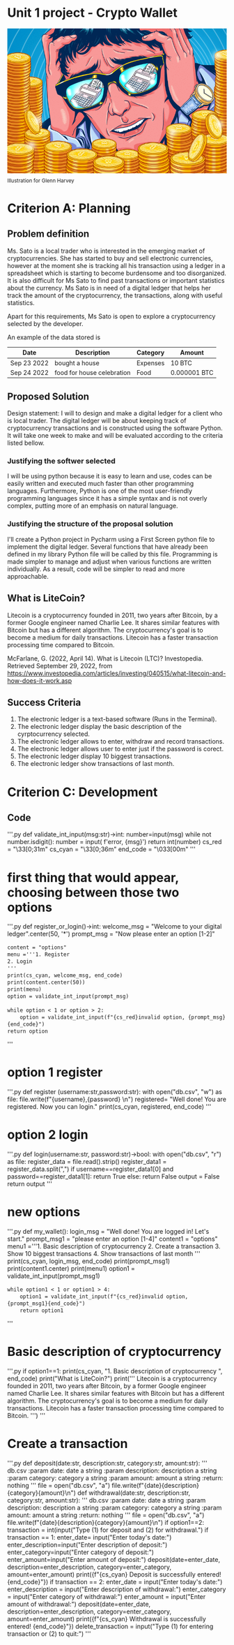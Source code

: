 # Unit 1 project - Crypto Wallet
![](cryptogif.gif)  
<sub>Illustration for Glenn Harvey</sub>
# Criterion A: Planning

## Problem definition

Ms. Sato is a local trader who is interested in the emerging market of cryptocurrencies. She has started to buy and sell electronic currencies, however at the moment she is tracking all his transaction using a ledger in a spreadsheet which is starting to become burdensome and too disorganized. It is also difficult for Ms Sato to find past transactions or important statistics about the currency. Ms Sato is in need of a digital ledger that helps her track the amount of the cryptocurrency, the transactions, along with useful statistics. 

Apart for this requirements, Ms Sato is open to explore a cryptocurrency selected by the developer.

An example of the data stored is 

| Date | Description | Category | Amount  |
|------|-------------|----------|---------|
| Sep 23 2022 | bought a house | Expenses | 10 BTC |
| Sep 24 2022 | food for house celebration | Food | 0.000001 BTC |

## Proposed Solution

Design statement:
I will to design and make a digital ledger for a client who is local trader. The digital ledger will be about keeping track of cryptocurrency transactions and is constructed using the software Python. It will take one week to make and will be evaluated according to the criteria listed bellow.

### Justifying the softwer selected
I will be using python because it is easy to learn and use, codes can be easily written and executed much faster than other programming languages. Furthermore, Python is one of the most user-friendly programming languages since it has a simple syntax and is not overly complex, putting more of an emphasis on natural language.

### Justifying the structure of the proposal solution
I'll create a Python project in Pycharm using a First Screen python file to implement the digital ledger. Several functions that have already been defined in my library Python file will be called by this file. Programming is made simpler to manage and adjust when various functions are written individually. As a result, code will be simpler to read and more approachable.

## What is LiteCoin?

Litecoin is a cryptocurrency founded in 2011, two years after Bitcoin, by a former Google engineer named Charlie Lee.
It shares similar features with Bitcoin but has a different algorithm. The cryptocurrency's goal is to become a medium for daily transactions.
Litecoin has a faster transaction processing time compared to Bitcoin.

McFarlane, G. (2022, April 14). What is Litecoin (LTC)? Investopedia. Retrieved September 29, 2022, from https://www.investopedia.com/articles/investing/040515/what-litecoin-and-how-does-it-work.asp 

## Success Criteria
1. The electronic ledger is a text-based software (Runs in the Terminal).
2. The electronic ledger display the basic description of the cyrptocurrency selected.
3. The electronic ledger allows to enter, withdraw and record transactions.
4. The electronic ledger allows user to enter just if the password is corect. 
5. The electronic ledger display 10 biggest transactions.
6. The electronic ledger show transactions of last month.
# Criterion C: Development
## Code
'''.py
def validate_int_input(msg:str)->int:
    number=input(msg)
    while not number.isdigit():
        number = input( f'error, {msg}')
    return int(number)
cs_red = "\33[0;31m"
cs_cyan = "\33[0;36m"
end_code = "\033[00m"
'''

# first thing that would appear, choosing between those two options
'''.py
def register_or_login()->int:
    welcome_msg = "Welcome to your digital ledger".center(50, '*')
    prompt_msg = "Now please enter an option [1-2]"

    content = "options"
    menu ='''1. Register
    2. Login
    '''
    print(cs_cyan, welcome_msg, end_code)
    print(content.center(50))
    print(menu)
    option = validate_int_input(prompt_msg)

    while option < 1 or option > 2:
        option = validate_int_input(f"{cs_red}invalid option, {prompt_msg}{end_code}")
    return option
'''
# option 1 register
'''.py
def register (username:str,password:str):
    with open("db.csv", "w") as file:
        file.write(f"{username},{password} \n")
        registered= "Well done! You are registered. Now you can login."
        print(cs_cyan, registered, end_code)
'''
# option 2 login
'''.py
def login(username:str, password:str)->bool:
    with open("db.csv", "r") as file:
        register_data = file.read().strip()
        register_data1 = register_data.split(",")
        if username==register_data1[0] and password==register_data1[1]:
            return True
        else:
            return False
        output = False
        return output
'''
# new options
'''.py
def my_wallet():
    login_msg = "Well done! You are logged in! Let's start."
    prompt_msg1 = "please enter an option [1-4]"
    content1 = "options"
    menu1 ='''1. Basic description of cryptocurrency
    2. Create a transaction
    3. Show 10 biggest transactions
    4. Show transactions of last month
    '''
    print(cs_cyan, login_msg, end_code)
    print(prompt_msg1)
    print(content1.center)
    print(menu1)
    option1 = validate_int_input(prompt_msg1)

    while option1 < 1 or option1 > 4:
        option1 = validate_int_input(f"{cs_red}invalid option, {prompt_msg1}{end_code}")
        return option1
'''
# Basic description of cryptocurrency
'''.py
if option1==1:
    print(cs_cyan, "1. Basic description of cryptocurrency ", end_code)
    print("What is LiteCoin?")
    print('''
    Litecoin is a cryptocurrency founded in 2011, two years after Bitcoin,
    by a former Google engineer named Charlie Lee. It shares similar features 
    with Bitcoin but has a different algorithm. The cryptocurrency's goal is 
    to become a medium for daily transactions. Litecoin has a faster transaction
    processing time compared to Bitcoin.
    ''')
 '''
# Create a transaction
'''.py
def deposit(date:str, description:str, category:str, amount:str):
    '''
    db.csv
    :param date: date a string
    :param description: description a string
    :param category: category a string
    :param amount: amount a string
    :return: nothing
    '''
    file = open("db.csv", "a")
    file.write(f"{date}{description}{category}{amount}\n")
def withdrawal(date:str, description:str, category:str, amount:str):
    '''
    db.csv
    :param date: date a string
    :param description: description a string
    :param category: category a string
    :param amount: amount a string
    :return: nothing
    '''
    file = open("db.csv", "a")
    file.write(f"{date}{description}{category}{amount}\n")
if option1==2:
    transaction = int(input("Type (1) for deposit and (2) for withdrawal.")
    if transaction == 1:
        enter_date= input("Enter today's date:")
        enter_description=input("Enter description of deposit:")
        enter_category=input("Enter category of deposit:")
        enter_amount=input("Enter amount of deposit:")
        deposit(date=enter_date, description=enter_description, category=enter_category, amount=enter_amount)
        print({f"{cs_cyan} Deposit is successfully entered! {end_code}"})
    if transaction == 2:
        enter_date = input("Enter today's date:")
    enter_description = input("Enter description of withdrawal:")
    enter_category = input("Enter category of withdrawal:")
    enter_amount = input("Enter amount of withdrawal:")
    deposit(date=enter_date, description=enter_description, category=enter_category, amount=enter_amount)
    print({f"{cs_cyan} Withdrawal is successfully entered! {end_code}"})
delete_transaction = input("Type (1) for entering transaction or (2) to quit:")
'''



